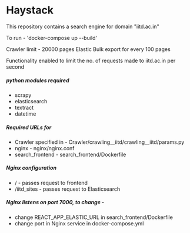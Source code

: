 # Haystack
This repository contains a search engine for domain "iitd.ac.in"

To run - 'docker-compose up --build'

Crawler limit - 20000 pages
Elastic Bulk export for every 100 pages

Functionality enabled to limit the no. of requests made to iitd.ac.in per second

##### python modules required
- scrapy
- elasticsearch
- textract
- datetime

##### Required URLs for 
- Crawler specified in - Crawler/crawling__iitd/crawling__iitd/params.py
- nginx - nginx/nginx.conf
- search_frontend - search_frontend/Dockerfile

##### Nginx configuration 
- / - passes request to frontend
- /iitd_sites - passes request to Elasticsearch


##### Nginx listens on port 7000, to change - 
- change REACT_APP_ELASTIC_URL in search_frontend/Dockerfile
- change port in Nginx service in docker-compose.yml

